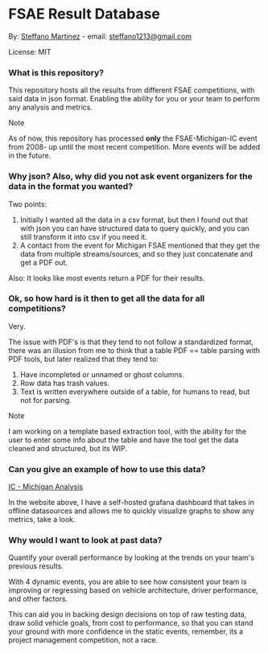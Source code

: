 # FSAE Result Database

By: [Steffano Martinez](https://www.linkedin.com/in/steff2019/) - email: steffano1213@gmail.com


License: MIT 

### What is this repository?
This repository hosts all the results from different FSAE competitions, with said data in json format. Enabling the ability for you or your team to perform any analysis and metrics.

> [!NOTE]
> As of now, this repository has processed **only** the FSAE-Michigan-IC event from 2008- up until the most recent competition. More events will be added in the future.

### Why json? Also, why did you not ask event organizers for the data in the format you wanted?
Two points:
 1. Initially I wanted all the data in a csv format, but then I found out that with json you can have structured data to query quickly, and you can still transform it into csv if you need it.
 2. A contact from the event for Michigan FSAE mentioned that they get the data from multiple streams/sources, and so they just concatenate and get a PDF out.

Also: It looks like most events return a PDF for their results.

### Ok, so how hard is it then to get all the data for all competitions?
Very.

The issue with PDF's is that they tend to not follow a standardized format, there was an illusion from me to think that a table PDF == table parsing with PDF tools, but later realized that they tend to:
1. Have incompleted or unnamed or ghost columns.
2. Row data has trash values.
3. Text is written everywhere outside of a table, for humans to read, but not for parsing. 

> [!NOTE]
> I am working on a template based extraction tool, with the ability for the user to enter some info about the table and have the tool get the data cleaned and structured, but its WIP.

### Can you give an example of how to use this data?
[IC - Michigan Analysis](https://steffmartinez.grafana.net/public-dashboards/33ac6326c70b4c0db4c8de1999ea6e32) 

In the website above, I have a self-hosted grafana dashboard that takes in offline datasources and allows me to quickly visualize graphs to show any metrics, take a look.

### Why would I want to look at past data?

Quantify your overall performance by looking at the trends on your team's previous results. 

With 4 dynamic events, you are able to see how consistent your team is improving or regressing based on vehicle architecture, driver performance, and other factors. 

This can aid you in backing design decisions on top of raw testing data, draw solid vehicle goals, from cost to performance, so that you can stand your ground with more confidence in the static events, remember, its a project management competition, not a race.




